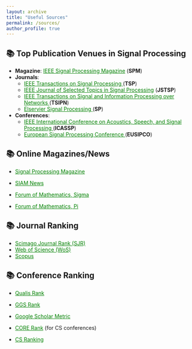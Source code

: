 ```yaml
---
layout: archive
title: "Useful Sources"
permalink: /sources/
author_profile: true
---
```



📚 Top Publication Venues in Signal Processing
---
* **Magazine**: <a href="https://ieeexplore.ieee.org/xpl/RecentIssue.jsp?punumber=79" style="color: green; text-decoration: underline; ">IEEE Signal Processing Magazine</a> (**SPM**)  
* **Journals**:
    - <a href="https://ieeexplore.ieee.org/xpl/RecentIssue.jsp?punumber=78" style="color: green; text-decoration: underline; ">IEEE Transactions on Signal Processing </a> (**TSP**)
    - <a href="https://ieeexplore.ieee.org/xpl/RecentIssue.jsp?punumber=4200690" style="color: green; text-decoration: underline; ">IEEE Journal of Selected Topics in Signal Processing</a>  (**JSTSP**)
    - <a href="https://ieeexplore.ieee.org/xpl/RecentIssue.jsp?punumber=6884276" style="color: green; text-decoration: underline; ">IEEE Transactions on Signal and Information Processing over Networks </a> (**TSIPN**)
    - <a href="https://www.sciencedirect.com/journal/signal-processing" style="color: green; text-decoration: underline; ">Elservier Signal Processing </a>  (**SP**)
* **Conferences**:
    - <a href="https://ieeeicassp.org/" style="color: green; text-decoration: underline; ">IEEE International Conference on Acoustics, Speech, and Signal Processing </a> (**ICASSP**)
    - <a href="https://eurasip.org/eusipco-conferences/" style="color: green; text-decoration: underline; ">European Signal Processing Conference </a>  (**EUSIPCO**)

  
📚 Online Magazines/News
---
* <a href="https://read.nxtbook.com/ieee/signal_processing/" style="color: green; text-decoration: underline; ">Signal Processing Magazine</a>
 
* <a href="https://www.siam.org/publications/siam-news/" style="color: green; text-decoration: underline; ">SIAM News</a>

* <a href="https://www.cambridge.org/core/journals/forum-of-mathematics-sigma" style="color: green; text-decoration: underline; ">Forum of Mathematics, Sigma</a>

* <a href="https://www.cambridge.org/core/journals/forum-of-mathematics-pi
" style="color: green; text-decoration: underline; ">Forum of Mathematics, Pi</a>



📚 Journal Ranking
---

* <a href="https://www.scimagojr.com" style="color: green; text-decoration: underline; ">Scimago Journal Rank (SJR)</a>
* <a href="https://mjl.clarivate.com/home" style="color: green; text-decoration: underline; ">Web of Science (WoS)</a>     
* <a href="https://www.scopus.com/sources.uri?zone=TopNavBar&origin=AuthorProfile" style="color: green; text-decoration: underline; ">Scopus</a>   



📚 Conference Ranking
---
* <a href="https://ppgcc.github.io/discentesPPGCC/en/qualis" style="color: green; text-decoration: underline; ">Qualis Rank</a>  

* <a href="https://scie.lcc.uma.es:8443/gii-grin-scie-rating/ratingSearch.jsf" style="color: green; text-decoration: underline; "> GGS Rank</a>   

* <a href="https://scholar.google.com.vn/citations?view_op=top_venues&hl=en&vq=eng" style="color: green; text-decoration: underline; ">Google Scholar Metric</a>

* <a href="http://portal.core.edu.au/conf-ranks/" style="color: green; text-decoration: underline; "> CORE Rank</a>  (for CS conferences)

* <a href="https://csrankings.org/" style="color: green; text-decoration: underline; ">CS Ranking</a>  






